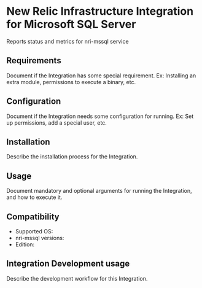 # New Relic Infrastructure Integration for Microsoft SQL Server

Reports status and metrics for nri-mssql service

## Requirements

Document if the Integration has some special requirement. Ex: Installing an
extra module, permissions to execute a binary, etc.

## Configuration

Document if the Integration needs some configuration for running. Ex: Set
up permissions, add a special user, etc.

## Installation

Describe the installation process for the Integration.

## Usage

Document mandatory and optional arguments for running the Integration, and how to execute it.

## Compatibility

* Supported OS:
* nri-mssql versions:
* Edition:

## Integration Development usage

Describe the development workflow for this Integration.
